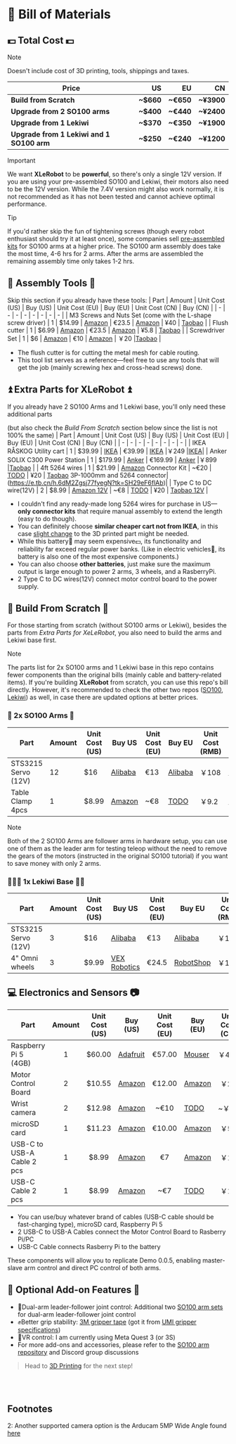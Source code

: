 # 📃 Bill of Materials

## 💵 Total Cost 💵
> [!NOTE] 
> Doesn't include cost of 3D printing, tools, shippings and taxes.

| Price| US  | EU  | CN |
|---------|----:|----:|----:|
| **Build from Scratch** |  **~$660**  |  **~€650**  |  **~¥3900**  |
| **Upgrade from 2 SO100 arms**  |  **~$400**  |  **~€440**  |  **~¥2400**  |
| **Upgrade from 1 Lekiwi** |  **~$370**  |  **~€350**  |  **~¥1900**  |
| **Upgrade from 1 Lekiwi and 1 SO100 arm** |  **~$250**  |  **~€240**  |  **~¥1200**  |

> [!IMPORTANT]
> We want **XLeRobot** to be **powerful**, so there's only a single 12V version. If you are using your pre-assembled SO100 and Lekiwi, their motors also need to be the 12V version. While the 7.4V version might also work normally, it is not recommended as it has not been tested and cannot achieve optimal performance.

> [!TIP]  
> If you'd rather skip the fun of tightening screws (though every robot enthusiast should try it at least once), some companies sell [pre-assembled kits](https://github.com/TheRobotStudio/SO-ARM100#kits) for SO100 arms at a higher price. The SO100 arm assembly does take the most time, 4-6 hrs for 2 arms. After the arms are assembled the remaining assembly time only takes 1-2 hrs.

## 🔨 Assembly Tools 🔨

Skip this section if you already have these tools:
| Part | Amount | Unit Cost (US) | Buy (US) | Unit Cost (EU) | Buy (EU) | Unit Cost (CN) | Buy (CN) |
| - | - | - | - | - | - | - | - |
| M3 Screws and Nuts Set (come with the L-shape screw driver) | 1 | $14.99 | [Amazon](https://a.co/d/4NfBpNS) | €23.5 | [Amazon](https://www.amazon.fr/Cylindrique-Inoxydable-M2-Socket-Assortiment/dp/B09Y8WYFWD/) | ¥40 | [Taobao](https://item.taobao.com/item.htm?abbucket=14&detail_redpacket_pop=true&id=614760389801&ltk2=1745773029845cww4kdo78gamgx9c4hl35&ns=1&priceTId=2100c82517457730113487286e0bc2&query=m3%E5%86%85%E5%85%AD%E8%A7%92%E8%9E%BA%E4%B8%9D%E5%A5%97%E8%A3%85&skuId=4501144438660&spm=a21n57.1.hoverItem.20&utparam=%7B%22aplus_abtest%22%3A%2256d17236f81617358b208d1cf05155cf%22%7D&xxc=taobaoSearch) |
| Flush cutter | 1 | $6.99 | [Amazon](https://a.co/d/61KlrZp) | €23.5 | [Amazon](https://www.amazon.fr/Cylindrique-Inoxydable-M2-Socket-Assortiment/dp/B09Y8WYFWD/) | ¥5.8 | [Taobao](https://item.taobao.com/item.htm?abbucket=14&detail_redpacket_pop=true&id=706039364576&ltk2=1745773187187erh7ued4gqcyyk5573rir&ns=1&priceTId=2100c82517457731790992641e0bc2&query=%E5%89%AA%E7%BA%BF%E9%92%B3&skuId=4964064736437&spm=a21n57.1.hoverItem.5&utparam=%7B%22aplus_abtest%22%3A%22474017eea48950332239eaf78d326730%22%7D&xxc=taobaoSearch) |
| Screwdriver Set | 1 | $6 | [Amazon](https://www.amazon.com/Precision-Phillips-Screwdriver-Electronics-Computer/dp/B0DB227RTH) | €10 | [Amazon](https://www.amazon.fr/dp/B08ZXVMVYD/) | ￥20 |[Taobao](https://e.tb.cn/h.6ReL0wwgtPuSmNV?tk=3rLDV10AVtr)  |

- The flush cutter is for cutting the metal mesh for cable routing.
- This tool list serves as a reference—feel free to use any tools that will get the job (mainly screwing hex and cross-head screws) done.



## ⏫ Extra Parts for XLeRobot ⏫

If you already have 2 SO100 Arms and 1 Lekiwi base, you'll only need these additional parts 

(but also check the _Build From Scratch_ section below since the list is not 100% the same)
| Part | Amount | Unit Cost (US) | Buy (US) | Unit Cost (EU) | Buy (EU) | Unit Cost (CN) | Buy (CN) |
| - | - | - | - | - | - | - | - |
| IKEA RÅSKOG Utility cart | 1 | $39.99 | [IKEA](https://www.ikea.com/us/en/p/raskog-utility-cart-black-40582181/#content) | €39.99 | [IKEA](https://www.ikea.com/nl/en/p/raskog-trolley-white-30586783/) |￥249 |[IKEA](https://www.ikea.cn/cn/zh/p/raskog-la-si-ke-shou-tui-che-bai-se-70376721/)|
| Anker SOLIX C300 Power Station | 1 | $179.99 | [Anker](https://www.ankersolix.com/products/c300-dc?variant=49702163972426&ref=naviMenu_pps) | €169.99 | [Anker](https://www.anker.com/eu-en/products/a17260z1?variant=44598991323326&ref=naviMenu_pps) |￥899 |[Taobao](https://e.tb.cn/h.6PQRiymMOteAgrb?tk=m6L3V3frrfp )              |
| 4ft 5264 wires | 1 | $21.99 | [Amazon](https://www.amazon.com/dp/B0D2W47V8V) Connector Kit | ~€20 | [TODO]() | ¥20 | [Taobao](https://e.tb.cn/h.6ZvsvUU7wlxTIqu?tk=mz7PeJUloea) 3P-1000mm and 5264 connector|(https://e.tb.cn/h.6dM2Zgsj77fyegN?tk=SH29eF6flAb)|
| Type C to DC wire(12V) | 2 | $8.99 | [Amazon 12V](https://www.amazon.com/dp/B0CDBWHXDZ) | ~€8 | [TODO]() | ¥20 | [Taobao 12V](https://e.tb.cn/h.6ZvuOW01EmvvHq1?tk=nzvFeJUnyuB) |


- I couldn't find any ready-made long 5264 wires for purchase in US—**only connector kits** that require manual assembly to extend the length (easy to do though).
- You can definitely choose **similar cheaper cart not from IKEA**, in this case [slight change]() to the 3D printed part might be needed.
- While this battery🔋 may seem expensive💵, its functionality and reliability far exceed regular power banks. (Like in electric vehicles🚗, its battery is also one of the most expensive components.)
- You can also choose **other batteries**, just make sure the maximum output is large enough to power 2 arms, 3 wheels, and a RasberryPi.
- 2 Type C to DC wires(12V) connect motor control board to the power supply.



## 🌿 Build From Scratch 🌿

For those starting from scratch (without SO100 arms or Lekiwi), besides the parts from _Extra Parts for XeLeRobot_, you also need to build the arms and Lekiwi base first.

> [!NOTE]
> The parts list for 2x SO100 arms and 1 Lekiwi base in this repo contains fewer components than the original bills (mainly cable and battery-related items). If you're building **XLeRobot** from scratch, you can use this repo's bill directly. However, it's recommended to check the other two repos ([SO100](https://github.com/TheRobotStudio/SO-ARM100/tree/main), [Lekiwi](https://github.com/SIGRobotics-UIUC/LeKiwi/blob/main/BOM.md)) as well, in case there are updated options at better prices.

### 🦾 2x SO100 Arms 🦾
| Part | Amount | Unit Cost (US) | Buy US | Unit Cost (EU) | Buy EU | Unit Cost (RMB) | Buy CN |
|---|---|---|---|---|---|---|---|
| STS3215 Servo (12V) | 12 | $16 | [Alibaba](https://www.alibaba.com/product-detail/Feetech-STS3215-SO-ARM100-Servo-12V_1601292634404.html) | €13 | [Alibaba](https://www.alibaba.com/product-detail/6PCS-7-4V-STS3215-Servos-for_1600523509006.html) | ￥108 | [TaoBao](https://item.taobao.com/item.htm?id=712179366565&skuId=5268252241438) |
| Table Clamp 4pcs | 1 | $8.99 | [Amazon](https://www.amazon.com/TAODAN-Trigger-Ratchet-Woodworking-Processes/dp/B0DJNXF8WH?rps=1&sr=1-18) | ~€8 | [TODO]() | ￥9.2          | [TaoBao](https://detail.tmall.com/item.htm?id=801399113134&skuId=5633627126649)                   |

> [!NOTE] 
> Both of the 2 SO100 Arms are follower arms in hardware setup, you can use one of them as the leader arm for testing teleop without the need to remove the gears of the motors (instructed in the original SO100 tutorial) if you want to save money with only 2 arms.
> 
### 🧑‍🦼‍➡️ 1x Lekiwi Base 👨‍🦼

| Part | Amount | Unit Cost (US) | Buy US | Unit Cost (EU) | Buy EU | Unit Cost (RMB) | Buy CN |
|---|---|---|---|---|---|---|---|
| STS3215 Servo (12V) | 3 | $16 | [Alibaba](https://www.alibaba.com/product-detail/Feetech-STS3215-SO-ARM100-Servo-12V_1601292634404.html) | €13 | [Alibaba](https://www.alibaba.com/product-detail/6PCS-7-4V-STS3215-Servos-for_1600523509006.html) | ￥108 | [TaoBao](https://item.taobao.com/item.htm?id=712179366565&skuId=5268252241438) |
| 4" Omni wheels | 3 | $9.99 | [VEX Robotics](https://www.vexrobotics.com/omni-wheels.html?srsltid=AfmBOorWdWT-FIiWSAbicYWSxqYr-d5X3CJSGxMkO33WO0thwlTn4DQu) | €24.5 | [RobotShop](https://eu.robotshop.com/products/100mm-omnidirectional-wheel-brass-bearing-rollers) |￥135 |[PDD](https://mobile.yangkeduo.com/goods.html?ps=kKWPC7xuzw "https://mobile.yangkeduo.com/goods.html?ps=kKWPC7xuzw")|

## 💻 Electronics and Sensors 📷
| Part| Amount | Unit Cost (US) | Buy (US) | Unit Cost (EU) | Buy (EU) |  Unit Cost (CN) | Buy (CN) |
|--|:-:|:-:|-|:-:|-|:-:|-|
| Raspberry Pi 5 (4GB)| 1 |$60.00| [Adafruit](https://www.adafruit.com/product/5812)| €57.00| [Mouser](https://eu.mouser.com/ProductDetail/Raspberry-Pi/SC1111?qs=HoCaDK9Nz5fnLhlMNnKTiQ%3D%3D)|￥410|[Taobao](https://e.tb.cn/h.64IIvlisvAL15g8?tk=fdOVexkHECW "https://e.tb.cn/h.64IIvlisvAL15g8?tk=fdOVexkHECW")|
| Motor Control Board | 2 | $10.55 | [Amazon](https://www.amazon.com/Waveshare-Integrates-Control-Circuit-Supports/dp/B0CTMM4LWK/) | €12.00 | [Amazon](https://www.amazon.fr/Waveshare-Integrates-Control-Applicable-Integrate/dp/B0CJ6TP3TP) | ￥24 |[Taobao](https://e.tb.cn/h.64DOUpLpB5crVdH?tk=BSaTex9UHWj "https://e.tb.cn/h.64DOUpLpB5crVdH?tk=BSaTex9UHWj")|
| Wrist camera | 2 | $12.98 | [Amazon](https://a.co/d/fXX2odP) | ~€10 | [TODO]() | ~￥70|[TODO]()|
| microSD card | 1 | $11.23 | [Amazon](https://www.amazon.com/SanDisk-Extreme-microSDXC-Memory-Adapter/dp/B09X7C7LL1/) | €10.00 | [Amazon](https://www.amazon.fr/Lexar-Carte-Micro-adaptateur-Smartphone/dp/B08XZ2KS1F)|￥58|[Taobao](https://e.tb.cn/h.64DMZzLz5h26s12?tk=eImPex96lCQ "https://e.tb.cn/h.64DMZzLz5h26s12?tk=eImPex96lCQ")|
| USB-C to USB-A Cable 2 pcs | 1 | $8.99 | [Amazon](https://a.co/d/0mWsmhG) | €7 | [Amazon](https://www.amazon.fr/dp/B07BNF842T/) |￥17  |[Taobao](https://e.tb.cn/h.64HOv24RLmYC4Yh?tk=AXpgexkDFd4 "https://e.tb.cn/h.64HOv24RLmYC4Yh?tk=AXpgexkDFd4")|
| USB-C Cable 2 pcs | 1 | $8.99 | [Amazon](https://a.co/d/f8hm4E2) | ~€7 | [TODO]() |￥17  |[Taobao](https://detail.tmall.com/item.htm?abbucket=14&detail_redpacket_pop=true&id=562374737204&ltk2=1745778907089uemkvoxey50xt270pvkfcq&ns=1&priceTId=2100c80417457788995147926e0bd5&query=usbc%E6%95%B0%E6%8D%AE%E7%BA%BF&skuId=5239339491575&spm=a21n57.1.hoverItem.4&utparam=%7B%22aplus_abtest%22%3A%2250461336def889c0b534e9603672d7f7%22%7D&xxc=taobaoSearch)|

- You can use/buy whatever brand of cables (USB-C cable should be fast-charging type), microSD card, Raspberry Pi 5
- 2 USB-C to USB-A Cables connect the Motor Control Board to Rasberry Pi/PC
- USB-C Cable connects Rasberry Pi to the battery

These components will allow you to replicate Demo 0.0.5, enabling master-slave arm control and direct PC control of both arms.



## 🧩 Optional Add-on Features 🧩

- 🙌Dual-arm leader-follower joint control: Additional two [SO100 arm sets](https://github.com/TheRobotStudio/SO-ARM100/tree/main) for dual-arm leader-follower joint control
- ✊Better grip stability: [3M gripper tape](https://www.amazon.com/gp/product/B0093CQPW8/ref=ppx_yo_dt_b_search_asin_title?ie=UTF8&psc=1) (got it from [UMI gripper specifications](https://docs.google.com/document/d/1TPYwV9sNVPAi0ZlAupDMkXZ4CA1hsZx7YDMSmcEy6EU/edit?tab=t.0#heading=h.5k5vwx2iqjqg))
- 👀VR control: I am currently using Meta Quest 3 (or 3S)
- For more add-ons and accessories, please refer to the [SO100 arm repository](https://github.com/TheRobotStudio/SO-ARM100/tree/main?tab=readme-ov-file#optional-hardware) and Discord group discussions






> Head to [3D Printing](3DPrinting.md) for the next step!

<br></br>

## Footnotes

<a name="footnote2">2</a>: Another supported camera option is the Arducam 5MP Wide Angle found [here](https://www.amazon.com/Arducam-Camera-Computer-Without-Microphone/dp/B0972KK7BC)
